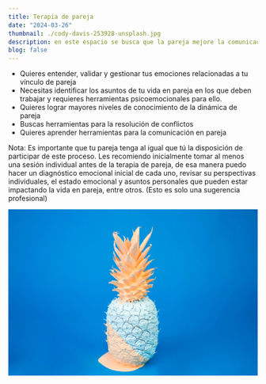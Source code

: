 ```yaml
---
title: Terapia de pareja
date: "2024-03-26"
thumbnail: ./cody-davis-253928-unsplash.jpg
description: en este espacio se busca que la pareja mejore la comunicación en la relación. De esta manera, se aprenderá a controlar los impulsos y emociones para afrontar y resolver los conflictos que puedan surgir de una manera más eficiente...
blog: false
---
```


- Quieres entender, validar y gestionar tus emociones relacionadas a tu vínculo de pareja
- Necesitas identificar los asuntos de tu vida en pareja en los que deben trabajar y requieres herramientas psicoemocionales para ello.
- Quieres lograr mayores niveles de conocimiento de la dinámica de pareja
- Buscas herramientas para la resolución de conflictos
- Quieres aprender herramientas para la comunicación en pareja

Nota:
Es importante que tu pareja tenga al igual que tú la disposición de participar de este proceso. Les recomiendo inicialmente tomar al menos una sesión individual antes de la terapia de pareja, de esa manera puedo hacer un diagnóstico emocional inicial de cada uno, revisar su perspectivas individuales, el estado emocional y asuntos personales que pueden estar impactando la vida en pareja, entre otros. (Esto es solo una sugerencia profesional)

![It's all blue](./cody-davis-253925-unsplash.jpg)
